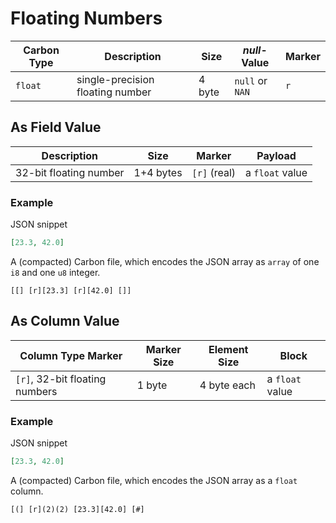 # Floating Numbers

Carbon Type  | Description                              | Size      | *null*-Value          | Marker 
-------------|------------------------------------------|-----------|-----------------------|------------------
`float`      | single-precision floating number | 4 byte  | `null` or `NAN` | `r` 



## As Field Value


Description              | Size      | Marker          | Payload
-------------------------|-----------|-----------------|---------------
 32-bit floating number  | 1+4 bytes | `[r]` (real)    | a `float` value
 

### Example

JSON snippet
```json
[23.3, 42.0]
```

A (compacted) Carbon file, which encodes the JSON array as `array` of one `i8` and one `u8` integer.

```
[[] [r][23.3] [r][42.0] []]
```

## As Column Value


Column Type Marker               | Marker Size | Element Size | Block
---------------------------------|-------------|--------------| ---------------
 `[r]`, 32-bit floating numbers  | 1 byte      | 4 byte each  | a `float` value
 


### Example

JSON snippet
```json
[23.3, 42.0]
```

A (compacted) Carbon file, which encodes the JSON array as a `float` column.

```
[(] [r](2)(2) [23.3][42.0] [#]
```